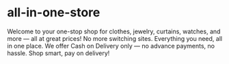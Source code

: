 # all-in-one-store
Welcome to your one-stop shop for clothes, jewelry, curtains, watches, and more — all at great prices!  No more switching sites. Everything you need, all in one place.  We offer Cash on Delivery only — no advance payments, no hassle. Shop smart, pay on delivery!
